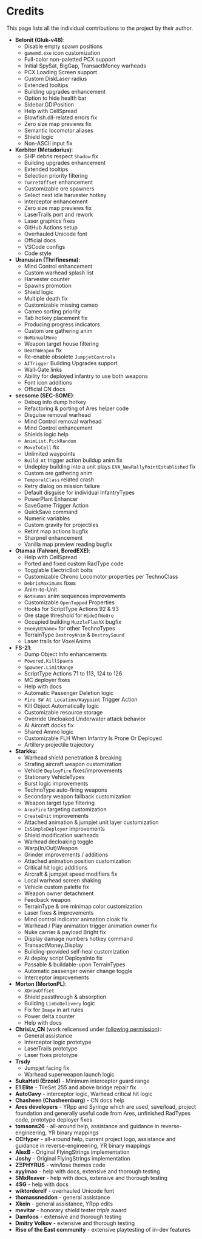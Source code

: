 # Credits

This page lists all the individual contributions to the project by their author.

- **Belonit (Gluk-v48)**:
  - Disable empty spawn positions
  - `gamemd.exe` icon customization
  - Full-color non-paletted PCX support
  - Initial SpySat, BigGap, TransactMoney warheads
  - PCX Loading Screen support
  - Custom DiskLaser radius
  - Extended tooltips
  - Building upgrades enhancement
  - Option to hide health bar
  - Sidebar.GDIPosition
  - Help with CellSpread
  - Blowfish.dll-related errors fix
  - Zero size map previews fix
  - Semantic locomotor aliases
  - Shield logic
  - Non-ASCII input fix
- **Kerbiter (Metadorius)**:
  - SHP debris respect `Shadow` fix
  - Building upgrades enhancement
  - Extended tooltips
  - Selection priority filtering
  - `TurretOffset` enhancement
  - Customizable ore spawners
  - Select next idle harvester hotkey
  - Interceptor enhancement
  - Zero size map previews fix
  - LaserTrails port and rework
  - Laser graphics fixes
  - GitHub Actions setup
  - Overhauled Unicode font
  - Official docs
  - VSCode configs
  - Code style
- **Uranusian (Thrifinesma)**:
  - Mind Control enhancement
  - Custom warhead splash list
  - Harvester counter
  - Spawns promotion
  - Shield logic
  - Multiple death fix
  - Customizable missing cameo
  - Cameo sorting priority
  - Tab hotkey placement fix
  - Producing progress indicators
  - Custom ore gathering anim
  - `NoManualMove`
  - Weapon target house filtering
  - `DeathWeapon` fix
  - Re-enable obsolete `JumpjetControls`
  - `AITrigger` Building Upgrades support
  - Wall-Gate links
  - Ability for deployed infantry to use both weapons
  - Font icon additions
  - Official CN docs
- **secsome (SEC-SOME)**:
  - Debug info dump hotkey
  - Refactoring & porting of Ares helper code
  - Disguise removal warhead
  - Mind Control removal warhead
  - Mind Control enhancement
  - Shields logic help
  - `AnimList.PickRandom`
  - `MoveToCell` fix
  - Unlimited waypoints
  - `Build At` trigger action buildup anim fix
  - Undeploy building into a unit plays `EVA_NewRallyPointEstablished` fix
  - Custom ore gathering anim
  - `TemporalClass` related crash
  - Retry dialog on mission failure
  - Default disguise for individual InfantryTypes
  - PowerPlant Enhancer
  - SaveGame Trigger Action
  - QuickSave command
  - Numeric variables
  - Custom gravity for projectiles
  - Retint map actions bugfix
  - Sharpnel enhancement
  - Vanilla map preview reading bugfix
- **Otamaa (Fahroni, BoredEXE)**:
  - Help with CellSpread
  - Ported and fixed custom RadType code
  - Togglable ElectricBolt bolts
  - Customizable Chrono Locomotor properties per TechnoClass
  - `DebrisMaximums` fixes
  - Anim-to-Unit
  - `NotHuman` anim sequences improvements
  - Customizable `OpenTopped` Properties
  - Hooks for ScriptType Actions 92 & 93
  - Ore stage threshold for `HideIfNoOre`
  - Occupied building `MuzzleFlashX` bugfix
  - `EnemyUIName=` for other TechnoTypes
  - TerrainType `DestroyAnim` & `DestroySound`
  - Laser trails for VoxelAnims
- **FS-21**:
  - Dump Object Info enhancements
  - `Powered.KillSpawns`
  - `Spawner.LimitRange`
  - ScriptType Actions 71 to 113, 124 to 126
  - MC deployer fixes
  - Help with docs
  - Automatic Passenger Deletion logic
  - `Fire SW At Location/Waypoint` Trigger Action
  - Kill Object Automatically logic
  - Customizable resource storage
  - Override Uncloaked Underwater attack behavior
  - AI Aircraft docks fix
  - Shared Ammo logic
  - Customizable FLH When Infantry Is Prone Or Deployed
  - Artillery projectile trajectory
- **Starkku**:
  - Warhead shield penetration & breaking
  - Strafing aircraft weapon customization
  - Vehicle `DeployFire` fixes/improvements
  - Stationary VehicleTypes
  - Burst logic improvements
  - TechnoType auto-firing weapons
  - Secondary weapon fallback customization
  - Weapon target type filtering
  - `AreaFire` targeting customization
  - `CreateUnit` improvements
  - Attached animation & jumpjet unit layer customization
  - `IsSimpleDeployer` improvements
  - Shield modification warheads
  - Warhead decloaking toggle
  - Warp(In/Out)Weapon
  - Grinder improvements / additions
  - Attached animation position customization
  - Critical hit logic additions
  - Aircraft & jumpjet speed modifiers fix
  - Local warhead screen shaking
  - Vehicle custom palette fix
  - Weapon owner detachment
  - Feedback weapon
  - TerrainType & ore minimap color customization
  - Laser fixes & improvements
  - Mind control indicator animation cloak fix
  - Warhead / Play animation trigger animation owner fix
  - Nuke carrier & payload Bright fix
  - Display damage numbers hotkey command
  - TransactMoney.Display
  - Building-provided self-heal customization
  - AI deploy script DeploysInto fix
  - Passable & buildable-upon TerrainTypes
  - Automatic passenger owner change toggle
  - Interceptor improvements
- **Morton (MortonPL)**:
  - `XDrawOffset`
  - Shield passthrough & absorption
  - Building `LimboDelivery` logic
  - Fix for `Image` in art rules
  - Power delta counter
  - Help with docs
- **ChrisLv_CN** (work relicensed under [following permission](images/ChrisLv-relicense.png)):
   - General assistance
   - Interceptor logic prototype
   - LaserTrails prototype
   - Laser fixes prototype
- **Trsdy**
   - Jumpjet facing fix
   - Warhead superweapon launch logic
- **SukaHati (Erzoid)** - Minimum interceptor guard range
- **E1 Elite** - TileSet 255 and above bridge repair fix
- **AutoGavy** - interceptor logic, Warhead critical hit logic
- **Chasheen (Chasheenburg)** - CN docs help
- **Ares developers** - YRpp and Syringe which are used, save/load, project foundation and generally useful code from Ares, unfinished RadTypes code, prototype deployer fixes
- **tomsons26** - all-around help, assistance and guidance in reverse-engineering, YR binary mappings
- **CCHyper** - all-around help, current project logo, assistance and guidance in reverse-engineering, YR binary mappings
- **AlexB** - Original FlyingStrings implementation
- **Joshy** - Original FlyingStrings implementation
- **ZΞPHYɌUS** - win/lose themes code
- **ayylmao** - help with docs, extensive and thorough testing
- **SMxReaver** - help with docs, extensive and thorough testing
- **4SG** - help with docs
- **wiktorderelf** - overhauled Unicode font
- **thomassneddon** - general assistance
- **Xkein** - general assistance, YRpp edits
- **mevitar** - honorary shield tester *triple* award
- **Damfoos** - extensive and thorough testing
- **Dmitry Volkov** - extensive and thorough testing
- **Rise of the East community** - extensive playtesting of in-dev features